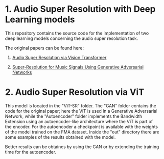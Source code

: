 # 1. Audio Super Resolution with Deep Learning models

This repository contains the source code for the implementation of two deep learning models concerning the audio super resolution task. 

The original papers can be found here:

1. [Audio Super Resolution via Vision Transformer](https://link.springer.com/chapter/10.1007/978-3-031-16564-1_36)

2. [Super-Resolution for Music Signals Using Generative Adversarial Networks](https://ieeexplore.ieee.org/document/9515219)


# 2. Audio Super Resolution via ViT

This model is located in the "ViT-SR" folder. The "GAN" folder contains the code for the original paper; here the ViT is used in a Generative Adversarial Network, while the "Autoencoder" folder implements the Bandwidth Extension using an autoencoder-like architecture where the ViT is part of the encoder. For the autoencoder a checkpoint is available with the weights of the model trained on the FMA dataset. Inside the "out" directory there are some examples of the results obtained with the model.

Better results can be obtaines by using the GAN or by extending the training time for the autoencoder.
